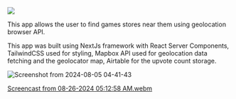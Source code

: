 
![](https://skillicons.dev/icons?i=bun,nextjs,react,ts,airtable)

This app allows the user to find games stores near them using geolocation browser API.

This app was built using NextJs framework with React Server Components, TailwindCSS used for styling, Mapbox API used for geolocation data fetching and the geolocator map, Airtable for the upvote count storage.

![Screenshot from 2024-08-05 04-41-43](https://github.com/user-attachments/assets/2a15ec21-ac3a-44eb-9626-d820bc4b75b5)

[Screencast from 08-26-2024 05:12:58 AM.webm](https://github.com/user-attachments/assets/47cfa631-03a9-4ade-aeea-7ed6f1a724d8)
